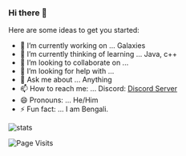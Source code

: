 ### Hi there 👋


Here are some ideas to get you started:

- 🔭 I’m currently working on ... Galaxies
- 🌱 I’m currently thinking of learning ... Java, c++
- 👯 I’m looking to collaborate on ...
- 🤔 I’m looking for help with ...
- 💬 Ask me about ... Anything
- 📫 How to reach me: ... 
Discord: [Discord Server](https://discord.gg/xxTH9eEYBh)
- 😄 Pronouns: ... He/Him
- ⚡ Fun fact: ... I am Bengali.

![stats](https://github-readme-stats.vercel.app/api?username=Uthsho&theme=dark&count_private=true&show_icons=true)

![Page Visits](https://komarev.com/ghpvc/?username=Uthsho&color=orange)
